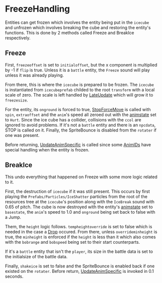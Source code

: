 # FreezeHandling
Entities can get frozen which involves the entity being put in the `icecube` and unfrozen which involves breaking the cube and restoring the entity's functions. This is done by 2 methods called Freeze and BreakIce respectively.

## Freeze
First, `freezeoffset` is set to `initialoffset`, but the x component is multiplied by -1 if `flip` is true. Unless it is a `battle` entity, the `Freeze` sound will play unless it was already playing.

From there, this is where the `icecube` is prepared to be frozen. The `icecube` is instantiated from `icecubeprefab` childed to the root `transform` with a local scale of zero. The scale is left handled by [LateUpdate](../Update%20process/Unity%20events/LateUpdate.md) which will grow it to `freezesize`.

For the entity, its `onground` is forced to true, [StopForceMove](../EntityControl%20Methods.md#stopforcemove) is called with `spin`, `extraoffset` and the `anim`'s speed all zeroed out with the [animstate](../Animations/animstate.md) set to `Hurt`. Since the ice cube has a collider, collisions with the `ccol` are ignored to avoid problems. If it's not a `battle` entity and there is an `npcdata`, STOP is called on it. Finally, the SpriteBounce is disabled from the `rotater` if one was present.

Before returning, [UpdateAnimSpecific](../Animations/AnimSpecific.md#updateanimspecific) is called since some [AnimIDs](../../../Enums%20and%20IDs/AnimIDs.md) have special handling when the entity is frozen.

## BreakIce
This undo everything that happened on Freeze with some more logic related to it.

First, the destruction of `icecube` if it was still present. This occurs by first playing the `Prefabs/Particles/IceShatter` particles from the root of the resources tree at the `icecube`'s position along with the `IceBreak` sound with 0.65 of pitch. The cube is now destroyed with the entity's [animstate](../Animations/animstate.md) set to `basestate`, the `anim`'s speed to 1.0 and `onground` being set back to false with a Jump.

Them, the `height` logic follows. `tempheightoverride` is set to false which is needed in the case a [Drop](Drop.md) occured. From there, unless `overrideminheight` is true, the `minheight` is enforced if the `height` is less than it which also comes with the `bobrange` and `bobspeed` being set to their start counterparts.

If it's a `battle` entity that isn't the `player`, its size in the battle data is set to the initialsize of the battle data.

Finally, `shakeice` is set to false and the SpriteBounce is enabled back if one existed on the `rotater`. Before return, [UpdateAnimSpecific](../Animations/AnimSpecific.md#updateanimspecific) is invoked in 0.1 seconds.
